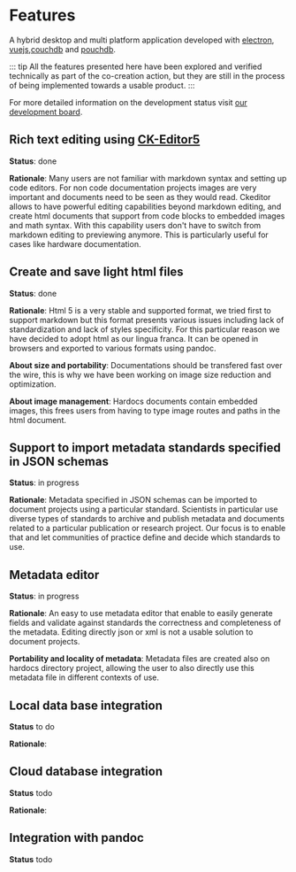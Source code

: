# Features
A hybrid desktop and multi platform application developed with [electron](https://www.electronjs.org/), [vuejs](https://vuejs.org/),[couchdb](https://couchdb.apache.org/) and [pouchdb](https://pouchdb.com/).

::: tip
All the features presented here have been explored and verified technically as part of the co-creation action, but they are still in the process of being implemented towards a usable product.
:::

For more detailed information on the development status visit [our development board](https://github.com/Hardocs/desktop-app/projects/2).

## Rich text editing using [CK-Editor5](https://ckeditor.com/ckeditor-5/)
**Status**: done

**Rationale**: Many users are not familiar with markdown syntax and setting up code editors. For non code documentation projects images are very important and documents need to be seen as they would read. Ckeditor allows to have powerful editing capabilities beyond markdown editing, and create html documents that support from code blocks to embedded images and math syntax. With this capability users don't have to switch from markdown editing to previewing anymore. This is particularly useful for cases like hardware documentation.

## Create and save light html files
**Status**: done

**Rationale**: Html 5 is a very stable and supported format, we tried first to support markdown but this format presents various issues including lack of standardization and lack of styles specificity. For this particular reason we have decided to adopt html as our lingua franca. It can be opened in browsers and exported to various formats using pandoc.

**About size and portability**: Documentations should be transfered fast over the wire, this is why we have been working on image size reduction and optimization.

**About image management**: Hardocs documents contain embedded images, this frees users from having to type image routes and paths in the html document.


## Support to import metadata standards specified in JSON schemas
**Status**: in progress

**Rationale**: Metadata specified in JSON schemas can be imported to document projects using a particular standard. Scientists in particular use diverse types of standards to archive and publish metadata and documents related to a particular publication or research project. Our focus is to enable that and let communities of practice define and decide which standards to use.


## Metadata editor
**Status**: in progress

**Rationale**: An easy to use metadata editor that enable to easily generate fields and validate against standards the correctness and completeness of the metadata. Editing directly json or xml is not a usable solution to document projects.

**Portability and locality of metadata**: Metadata files are created also on hardocs directory project, allowing the user to also directly use this metadata file in different contexts of use.


## Local data base integration
**Status** to do

**Rationale**:


## Cloud database integration
**Status** todo

**Rationale**:

## Integration with pandoc
**Status** todo
